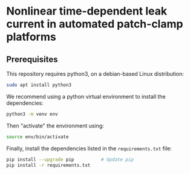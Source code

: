 # Nonlinear time-dependent leak current in automated patch-clamp platforms


## Prerequisites

This repository requires python3, on a debian-based Linux distribution:
```bash
sudo apt install python3
```

We recommend using a python virtual environment to install the dependencies:
```bash
python3 -m venv env
```

Then "activate" the environment using:
```bash
source env/bin/activate
```

Finally, install the dependencies listed in the `requirements.txt` file:
```bash
pip install --upgrade pip          # Update pip
pip install -r requirements.txt
```

